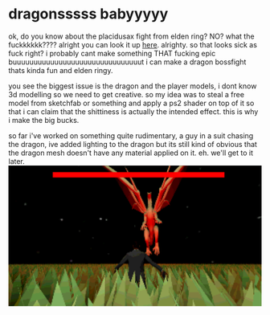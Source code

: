 # dragonsssss babyyyyy

ok, do you know about the placidusax fight from elden ring? NO? what the fuckkkkkk???? alright you can look it up [here](https://www.youtube.com/watch?v=Xc5jJvPOeWo).
alrighty. so that looks sick as fuck right? i probably cant make something THAT fucking epic buuuuuuuuuuuuuuuuuuuuuuuuuuuuuuut i can make a dragon bossfight thats kinda fun and elden ringy. 

you see the biggest issue is the dragon and the player models, i dont know 3d modelling so we need to get creative. so my idea was to steal a free model from sketchfab or something and apply a ps2 shader on top of it so that i can claim that the shittiness is actually the intended effect. this is why i make the big bucks. 

so far i've worked on something quite rudimentary, a guy in a suit chasing the dragon, ive added lighting to the dragon but its still kind of obvious that the dragon mesh doesn't have any material applied on it. eh. we'll get to it later. ![alt text](/images/imagesfordragonfight/1.png)